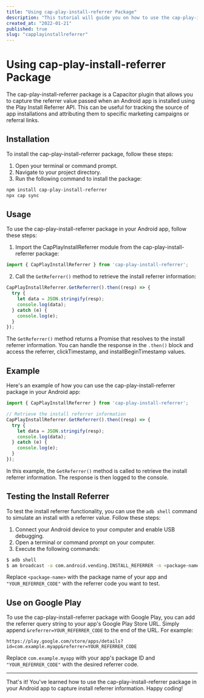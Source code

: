 ```yaml
---
title: "Using cap-play-install-referrer Package"
description: "This tutorial will guide you on how to use the cap-play-install-referrer package in your Android app."
created_at: "2022-01-21"
published: true
slug: "capplayinstallreferrer"
---
```


# Using cap-play-install-referrer Package

The cap-play-install-referrer package is a Capacitor plugin that allows you to capture the referrer value passed when an Android app is installed using the Play Install Referrer API. This can be useful for tracking the source of app installations and attributing them to specific marketing campaigns or referral links.

## Installation

To install the cap-play-install-referrer package, follow these steps:

1. Open your terminal or command prompt.
2. Navigate to your project directory.
3. Run the following command to install the package:

```bash
npm install cap-play-install-referrer
npx cap sync
```

## Usage

To use the cap-play-install-referrer package in your Android app, follow these steps:

1. Import the CapPlayInstallReferrer module from the cap-play-install-referrer package:

```javascript
import { CapPlayInstallReferrer } from 'cap-play-install-referrer';
```

2. Call the `GetReferrer()` method to retrieve the install referrer information:

```javascript
CapPlayInstallReferrer.GetReferrer().then((resp) => {
  try {
    let data = JSON.stringify(resp);
    console.log(data);
  } catch (e) {
    console.log(e);
  }
});
```

The `GetReferrer()` method returns a Promise that resolves to the install referrer information. You can handle the response in the `.then()` block and access the referrer, clickTimestamp, and installBeginTimestamp values.

## Example

Here's an example of how you can use the cap-play-install-referrer package in your Android app:

```javascript
import { CapPlayInstallReferrer } from 'cap-play-install-referrer';

// Retrieve the install referrer information
CapPlayInstallReferrer.GetReferrer().then((resp) => {
  try {
    let data = JSON.stringify(resp);
    console.log(data);
  } catch (e) {
    console.log(e);
  }
});
```

In this example, the `GetReferrer()` method is called to retrieve the install referrer information. The response is then logged to the console.

## Testing the Install Referrer

To test the install referrer functionality, you can use the `adb shell` command to simulate an install with a referrer value. Follow these steps:

1. Connect your Android device to your computer and enable USB debugging.
2. Open a terminal or command prompt on your computer.
3. Execute the following commands:

```bash
$ adb shell
$ am broadcast -a com.android.vending.INSTALL_REFERRER -n <package-name>/com.eladcohen.capainstallref.Receiver --es "referrer" "YOUR_REFERRER_CODE"
```

Replace `<package-name>` with the package name of your app and `"YOUR_REFERRER_CODE"` with the referrer code you want to test.

## Use on Google Play

To use the cap-play-install-referrer package with Google Play, you can add the referrer query string to your app's Google Play Store URL. Simply append `&referrer=YOUR_REFERRER_CODE` to the end of the URL. For example:

```
https://play.google.com/store/apps/details?id=com.example.myapp&referrer=YOUR_REFERRER_CODE
```

Replace `com.example.myapp` with your app's package ID and `"YOUR_REFERRER_CODE"` with the desired referrer code.

---

That's it! You've learned how to use the cap-play-install-referrer package in your Android app to capture install referrer information. Happy coding!